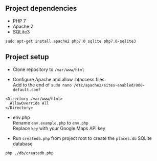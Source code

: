 ## Project dependencies
- PHP 7  
- Apache 2  
- SQLite3

```
sudo apt-get install apache2 php7.0 sqlite php7.0-sqlite3
```

## Project setup
- Clone repository to `/var/www/html`

- Configure Apache and allow .htaccess files  
Add to the end of `sudo nano /etc/apache2/sites-enabled/000-default.conf`
```
<Directory /var/www/html>
  AllowOverride All
</Directory>
```

- env.php  
Rename `env.example.php` to `env.php`  
Replace `key` with your Google Maps API key

- Run `createdb.php` from project root to create the `places.db` SQLite database
```
php ./db/createdb.php
```
